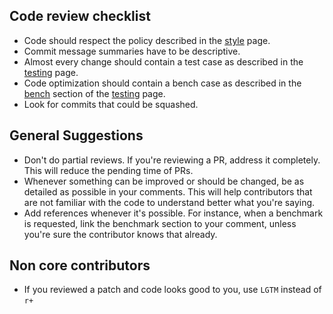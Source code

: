 Code review checklist
---------------------

* Code should respect the policy described in the [style](https://github.com/mozilla/rust/wiki/Note-style-guide) page.
* Commit message summaries have to be descriptive.
* Almost every change should contain a test case as described in the [testing](https://github.com/mozilla/rust/wiki/Doc-unit-testing) page.
* Code optimization should contain a bench case as described in the [bench](https://github.com/mozilla/rust/wiki/Doc-unit-testing#benchmarking) section of the [testing](https://github.com/mozilla/rust/wiki/Doc-unit-testing) page.
* Look for commits that could be squashed. 

General Suggestions
-------------------

* Don't do partial reviews. If you're reviewing a PR, address it completely. This will reduce the pending time of PRs.
* Whenever something can be improved or should be changed, be as detailed as possible in your comments. This will help contributors that are not familiar with the code to understand better what you're saying.
* Add references whenever it's possible. For instance, when a benchmark is requested, link the benchmark section to your comment, unless you're sure the contributor knows that already.

Non core contributors
---------------------

* If you reviewed a patch and code looks good to you, use `LGTM` instead of `r+`
